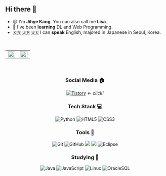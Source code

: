 ## Hi there 👋
- 😄 I'm <strong>Jihye Kang</strong>. You can also call me <strong>Lisa</strong>.
- 🌱 I've been <strong>learning</strong> DL and Web Programming.
- 🇰🇷 🇯🇵 🇺🇸 I can <strong>speak</strong> English, majored in Japanese in Seoul, Korea.

<br/>
<p align="center" style=scroll="no">
  <table>
    <tr>
      <td align="top" width="50%">
      <img src="https://github-readme-stats.vercel.app/api?username=jihyelisa&count_private=true&show_icons=true&theme=buefy&hide_border=true" align="left" style="width: 100%" />
      </td>
      <td align="top" width="50%">
        <img src="https://github-readme-stats.vercel.app/api/top-langs/?username=jihyelisa&hide=jupyter%20notebook&layout=compact&hide_border=true" align="left" style="width: 100%" />
      </td>
    </tr>
  </table>
</p><br/>



<div align="center">

### Social Media 🏠

[![Tistory](https://img.shields.io/badge/Tistory-ea5220.svg?style=for-the-badge&logo=Tistory&logoColor=white)](https://j-lisa-dev.tistory.com/)
  <i>← click!</i>
<br/>

### Tech Stack 💻

![Python](https://img.shields.io/badge/Python-306998?style=for-the-badge&logo=Python&logoColor=white)
![HTML5](https://img.shields.io/badge/HTML5-E34F26.svg?style=for-the-badge&logo=HTML5&logoColor=white)
![CSS3](https://img.shields.io/badge/CSS3-1572B6.svg?style=for-the-badge&logo=css3&logoColor=white)
<br/>

### Tools 🔧

![Git](https://img.shields.io/badge/Git-F05032.svg?style=for-the-badge&logo=Git&logoColor=white)
![GitHub](https://img.shields.io/badge/GitHub-181717.svg?style=for-the-badge&logo=GitHub&logoColor=white)
<img src="https://img.shields.io/badge/Anaconda-44A833?style=for-the-badge&logo=Anaconda&logoColor=white">
<img src="https://img.shields.io/badge/Visual Studio Code-007ACC?style=for-the-badge&logo=Visual Studio&logoColor=white">
![Eclipse](https://img.shields.io/badge/Eclipse-2C2255.svg?style=for-the-badge&logo=Eclipse&logoColor=white)
<br/>

### Studying 📖

![Java](https://img.shields.io/badge/java-007396.svg?style=for-the-badge&logo=java&logoColor=white)
![JavaScript](https://img.shields.io/badge/javascript-%23323330.svg?style=for-the-badge&logo=javascript&logoColor=%23F7DF1E)
![Linux](https://img.shields.io/badge/linux-FCC624.svg?style=for-the-badge&logo=linux&logoColor=white)
![OracleSQL](https://img.shields.io/badge/oracle-F80000.svg?style=for-the-badge&logo=oracle&logoColor=white)
  
  
</div>


<!--
**jihyelisa/jihyelisa** is a ✨ _special_ ✨ repository because its `README.md` (this file) appears on your GitHub profile.

Here are some ideas to get you started:

- 🔭 I’m currently working on ...
- 🌱 I’m currently learning ...
- 👯 I’m looking to collaborate on ...
- 🤔 I’m looking for help with ...
- 💬 Ask me about ...
- 📫 How to reach me: ...
- 😄 Pronouns: ...
- ⚡ Fun fact: ...
-->

</font>
